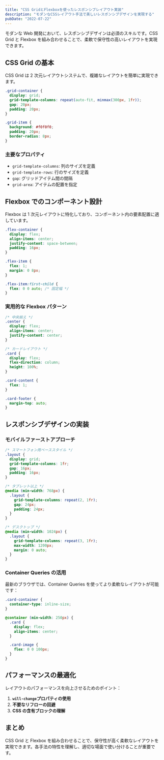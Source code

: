 ```yaml
---
title: "CSS GridとFlexboxを使ったレスポンシブレイアウト実装"
description: "モダンなCSSレイアウト手法で美しいレスポンシブデザインを実現する"
pubDate: "2022-07-22"
---
```


モダンな Web 開発において、レスポンシブデザインは必須のスキルです。CSS Grid と Flexbox を組み合わせることで、柔軟で保守性の高いレイアウトを実現できます。

## CSS Grid の基本

CSS Grid は 2 次元レイアウトシステムで、複雑なレイアウトを簡単に実現できます。

```css
.grid-container {
  display: grid;
  grid-template-columns: repeat(auto-fit, minmax(300px, 1fr));
  gap: 20px;
  padding: 20px;
}

.grid-item {
  background: #f0f0f0;
  padding: 20px;
  border-radius: 8px;
}
```

### 主要なプロパティ

- `grid-template-columns`: 列のサイズを定義
- `grid-template-rows`: 行のサイズを定義
- `gap`: グリッドアイテム間の間隔
- `grid-area`: アイテムの配置を指定

## Flexbox でのコンポーネント設計

Flexbox は 1 次元レイアウトに特化しており、コンポーネント内の要素配置に適しています。

```css
.flex-container {
  display: flex;
  align-items: center;
  justify-content: space-between;
  padding: 16px;
}

.flex-item {
  flex: 1;
  margin: 0 8px;
}

.flex-item:first-child {
  flex: 0 0 auto; /* 固定幅 */
}
```

### 実用的な Flexbox パターン

```css
/* 中央揃え */
.center {
  display: flex;
  align-items: center;
  justify-content: center;
}

/* カードレイアウト */
.card {
  display: flex;
  flex-direction: column;
  height: 100%;
}

.card-content {
  flex: 1;
}

.card-footer {
  margin-top: auto;
}
```

## レスポンシブデザインの実装

### モバイルファーストアプローチ

```css
/* スマートフォン用ベーススタイル */
.layout {
  display: grid;
  grid-template-columns: 1fr;
  gap: 16px;
  padding: 16px;
}

/* タブレット以上 */
@media (min-width: 768px) {
  .layout {
    grid-template-columns: repeat(2, 1fr);
    gap: 24px;
    padding: 24px;
  }
}

/* デスクトップ */
@media (min-width: 1024px) {
  .layout {
    grid-template-columns: repeat(3, 1fr);
    max-width: 1200px;
    margin: 0 auto;
  }
}
```

### Container Queries の活用

最新のブラウザでは、Container Queries を使ってより柔軟なレイアウトが可能です：

```css
.card-container {
  container-type: inline-size;
}

@container (min-width: 250px) {
  .card {
    display: flex;
    align-items: center;
  }

  .card-image {
    flex: 0 0 100px;
  }
}
```

## パフォーマンスの最適化

レイアウトのパフォーマンスを向上させるためのポイント：

1. **`will-change`プロパティの使用**
2. **不要なリフローの回避**
3. **CSS の含有ブロックの理解**

## まとめ

CSS Grid と Flexbox を組み合わせることで、保守性が高く柔軟なレイアウトを実現できます。各手法の特性を理解し、適切な場面で使い分けることが重要です。
